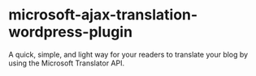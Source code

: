 microsoft-ajax-translation-wordpress-plugin
===========================================

A quick, simple, and light way for your readers to translate your blog by using the Microsoft Translator API.